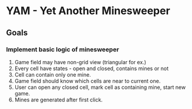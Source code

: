 # YAM - Yet Another Minesweeper

## Goals
### Implement basic logic of minesweeper
1. Game field may have non-grid view (triangular for ex.)
2. Every cell have states - open and closed, contains mines or not
3. Cell can contain only one mine.
4. Game field should know which cells are near to current one.
5. User can open any closed cell, mark cell as containing mine, start new game.
6. Mines are generated after first click.